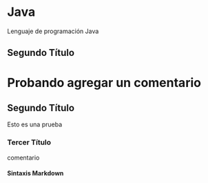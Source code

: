 # Java
Lenguaje de programación Java

## Segundo Título 

Probando agregar un comentario
=============================
Segundo Título
----------------------------
Esto es una prueba

### Tercer Título
comentario
#### Sintaxis Markdown
